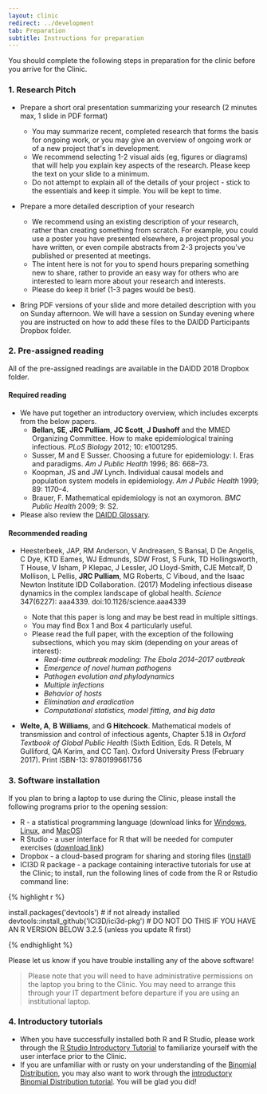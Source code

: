 ```yaml
---
layout: clinic
redirect: ../development
tab: Preparation
subtitle: Instructions for preparation
---
```


You should complete the following steps in preparation for the clinic before you arrive for the Clinic.

### 1. Research Pitch

- Prepare a short oral presentation summarizing your research (2 minutes max, 1 slide in PDF format)
    - You may summarize recent, completed research that forms the basis for ongoing work, or you may give an overview of ongoing work or of a new project that's in development.
    - We recommend selecting 1-2 visual aids (eg, figures or diagrams) that  will help you explain key aspects of the research. Please keep the text on your slide to a minimum.
    - Do not attempt to explain all of the details of your project - stick to the essentials and keep it simple. You will be kept to time.

- Prepare a more detailed description of your research
    - We recommend using an existing description of your research, rather than creating something from scratch. For example, you could use a poster you have presented elsewhere, a project proposal you have written, or even compile abstracts from 2-3 projects you've published or presented at meetings.
    - The intent here is not for you to spend hours preparing something new to share, rather to provide an easy way for others who are interested to learn more about your research and interests.
    - Please do keep it brief (1-3 pages would be best).

- Bring PDF versions of your slide and more detailed description with you on Sunday afternoon. We will have a session on Sunday evening where you are instructed on how to add these files to the DAIDD Participants Dropbox folder.

### 2. Pre-assigned reading

All of the pre-assigned readings are available in the DAIDD 2018 Dropbox folder.

#### Required reading

- We have put together an introductory overview, which includes excerpts from the below papers.
    - **Bellan, SE**, **JRC Pulliam**, **JC Scott**, **J Dushoff** and the MMED Organizing Committee. How to make epidemiological training infectious. _PLoS Biology_ 2012; 10: e1001295.
    - Susser, M and E Susser. Choosing a future for epidemiology: I. Eras and paradigms. _Am J Public Health_ 1996; 86: 668–73.
    - Koopman, JS and JW Lynch. Individual causal models and population system models in epidemiology. _Am J Public Health_ 1999; 89: 1170–4.
    - Brauer, F. Mathematical epidemiology is not an oxymoron. _BMC Public Health_ 2009; 9: S2.
- Please also review the [DAIDD Glossary](../resources/DAIDD_Glossary.pdf).

#### Recommended reading

- Heesterbeek, JAP, RM Anderson, V Andreasen, S Bansal, D De Angelis, C Dye, KTD Eames, WJ Edmunds, SDW Frost, S Funk, TD Hollingsworth, T House, V Isham, P Klepac, J Lessler, JO Lloyd-Smith, CJE Metcalf, D Mollison, L Pellis, **JRC Pulliam**, MG Roberts, C Viboud, and the Isaac Newton Institute IDD Collaboration. (2017) Modeling infectious disease dynamics in the complex landscape of global health. _Science_ 347(6227): aaa4339. doi:10.1126/science.aaa4339
    - Note that this paper is long and may be best read in multiple sittings.
    - You may find Box 1 and Box 4 particularly useful.
    - Please read the full paper, with the exception of the following subsections, which you may skim (depending on your areas of interest):
        - _Real-time outbreak modeling: The Ebola 2014–2017 outbreak_
        - _Emergence of novel human pathogens_
        - _Pathogen evolution and phylodynamics_
        - _Multiple infections_
        - _Behavior of hosts_
        - _Elimination and eradication_
        - _Computational statistics, model fitting, and big data_

- **Welte, A**, **B Williams**, and **G Hitchcock**. Mathematical models of transmission and control of infectious agents, Chapter 5.18 in _Oxford Textbook of Global Public Health_ (Sixth Edition, Eds. R Detels, M Gulliford, QA Karim, and CC Tan). Oxford University Press  (February 2017). Print ISBN-13: 9780199661756

### 3. Software installation

If you plan to bring a laptop to use during the Clinic, please install the following programs prior to the opening session:

- R - a statistical programming language (download links for [Windows](http://cran.r-project.org/bin/windows/base/), [Linux](http://cran.r-project.org/bin/linux/), and [MacOS](http://cran.r-project.org/bin/macosx/))
- R Studio - a user interface for R that will be needed for computer exercises ([download link](http://www.rstudio.com/products/rstudio/download/))
- Dropbox - a cloud-based program for sharing and storing files ([install](https://www.dropbox.com/install))
- ICI3D R package - a package containing interactive tutorials for use at the Clinic; to install, run the following lines of code from the R or Rstudio command line:

<div class="row">
<div class="col-lg-1">
</div>
<div class="col-lg-10">
{% highlight r %}

install.packages('devtools') # if not already installed
devtools::install_github('ICI3D/ici3d-pkg') # DO NOT DO THIS IF YOU HAVE AN R VERSION BELOW 3.2.5 (unless you update R first)

{% endhighlight %}
</div>
<div class="col-lg-1">
</div>
</div>

Please let us know if you have trouble installing any of the above software!

> Please note that you will need to have administrative permissions on the laptop you bring to the Clinic. You may need to arrange this through your IT department before departure if you are using an institutional laptop.

### 4. Introductory tutorials

- When you have successfully installed both R and R Studio, please work through the [R Studio Introductory Tutorial](https://raw.githubusercontent.com/ICI3D/RTutorials/master/introRstudio.R) to familiarize yourself with the user interface prior to the Clinic.
- If you are unfamiliar with or rusty on your understanding of the [Binomial Distribution](http://en.wikipedia.org/wiki/Binomial_distribution), you may also want to work through the [introductory Binomial Distribution tutorial](https://github.com/ICI3D/RTutorials/blob/master/binomialDistribution.R?raw=true). You will be glad you did!
